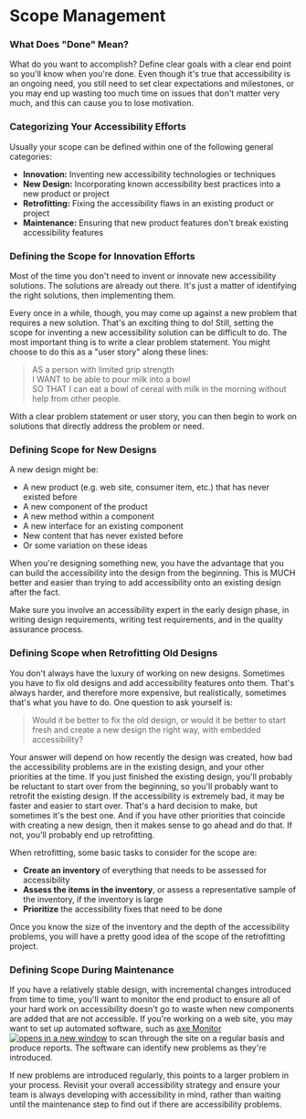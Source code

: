# Scope Management

### What Does "Done" Mean?

What do you want to accomplish? Define clear goals with a clear end point so you'll know when you're done. Even though it's true that accessibility is an ongoing need, you still need to set clear expectations and milestones, or you may end up wasting too much time on issues that don't matter very much, and this can cause you to lose motivation.

### Categorizing Your Accessibility Efforts

Usually your scope can be defined within one of the following general categories:

* **Innovation:** Inventing new accessibility technologies or techniques
* **New Design:** Incorporating known accessibility best practices into a new product or project
* **Retrofitting:** Fixing the accessibility flaws in an existing product or project
* **Maintenance:** Ensuring that new product features don't break existing accessibility features

### Defining the Scope for Innovation Efforts

Most of the time you don't need to invent or innovate new accessibility solutions. The solutions are already out there. It's just a matter of identifying the right solutions, then implementing them.

Every once in a while, though, you may come up against a new problem that requires a new solution. That's an exciting thing to do! Still, setting the scope for inventing a new accessibility solution can be difficult to do. The most important thing is to write a clear problem statement. You might choose to do this as a "user story" along these lines:

> AS a person with limited grip strength\
> I WANT to be able to pour milk into a bowl\
> SO THAT I can eat a bowl of cereal with milk in the morning without help from other people.

With a clear problem statement or user story, you can then begin to work on solutions that directly address the problem or need.

### Defining Scope for New Designs

A new design might be:

* A new product (e.g. web site, consumer item, etc.) that has never existed before
* A new component of the product
* A new method within a component
* A new interface for an existing component
* New content that has never existed before
* Or some variation on these ideas

When you're designing something new, you have the advantage that you can build the accessibility into the design from the beginning. This is MUCH better and easier than trying to add accessibility onto an existing design after the fact.

Make sure you involve an accessibility expert in the early design phase, in writing design requirements, writing test requirements, and in the quality assurance process.

### Defining Scope when Retrofitting Old Designs

You don't always have the luxury of working on new designs. Sometimes you have to fix old designs and add accessibility features onto them. That's always harder, and therefore more expensive, but realistically, sometimes that's what you have to do. One question to ask yourself is:&#x20;

> Would it be better to fix the old design, or would it be better to start fresh and create a new design the right way, with embedded accessibility?

Your answer will depend on how recently the design was created, how bad the accessibility problems are in the existing design, and your other priorities at the time. If you just finished the existing design, you'll probably be reluctant to start over from the beginning, so you'll probably want to retrofit the existing design. If the accessibility is extremely bad, it may be faster and easier to start over. That's a hard decision to make, but sometimes it's the best one. And if you have other priorities that coincide with creating a new design, then it makes sense to go ahead and do that. If not, you'll probably end up retrofitting.&#x20;

When retrofitting, some basic tasks to consider for the scope are:

* **Create an inventory** of everything that needs to be assessed for accessibility
* **Assess the items in the inventory**, or assess a representative sample of the inventory, if the inventory is large
* **Prioritize** the accessibility fixes that need to be done

Once you know the size of the inventory and the depth of the accessibility problems, you will have a pretty good idea of the scope of the retrofitting project.

### Defining Scope During Maintenance

If you have a relatively stable design, with incremental changes introduced from time to time, you'll want to monitor the end product to ensure all of your hard work on accessibility doesn't go to waste when new components are added that are not accessible. If you're working on a web site, you may want to set up automated software, such as [axe Monitor ![opens in a new window](https://dequeuniversity.com/assets/images/template/courses2014/new-window.png)](https://www.deque.com/axe/monitor/?__hstc=213731083.24f6fe5809ad34e10491c5903ab1c04c.1733154076120.1744094259208.1746179173368.86&__hssc=213731083.111.1746179173368&__hsfp=3850917216) to scan through the site on a regular basis and produce reports. The software can identify new problems as they're introduced.

If new problems are introduced regularly, this points to a larger problem in your process. Revisit your overall accessibility strategy and ensure your team is always developing with accessibility in mind, rather than waiting until the maintenance step to find out if there are accessibility problems.
